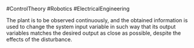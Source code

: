 #ControlTheory #Robotics #ElectricalEngineering 

The plant is to be observed continuously, and the obtained information is used to change the system input variable in such way that its output variables matches the desired output as close as possible, despite the effects of the disturbance.